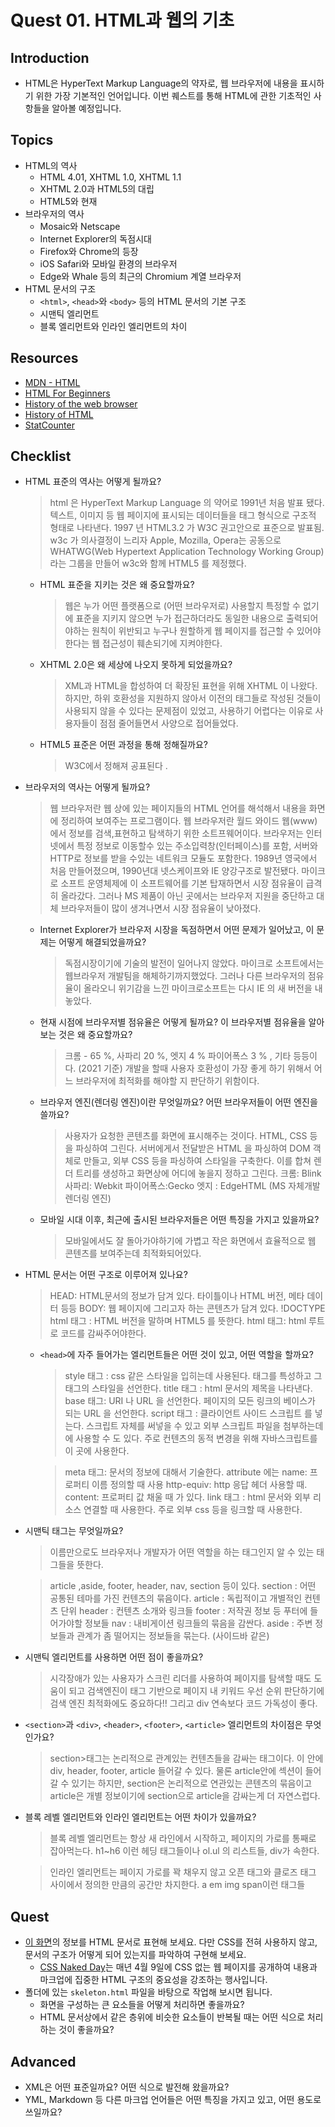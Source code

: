# Quest 01. HTML과 웹의 기초

## Introduction

- HTML은 HyperText Markup Language의 약자로, 웹 브라우저에 내용을 표시하기 위한 가장 기본적인 언어입니다. 이번 퀘스트를 통해 HTML에 관한 기초적인 사항들을 알아볼 예정입니다.

## Topics

- HTML의 역사
  - HTML 4.01, XHTML 1.0, XHTML 1.1
  - XHTML 2.0과 HTML5의 대립
  - HTML5와 현재
- 브라우저의 역사
  - Mosaic와 Netscape
  - Internet Explorer의 독점시대
  - Firefox와 Chrome의 등장
  - iOS Safari와 모바일 환경의 브라우저
  - Edge와 Whale 등의 최근의 Chromium 계열 브라우저
- HTML 문서의 구조
  - `<html>`, `<head>`와 `<body>` 등의 HTML 문서의 기본 구조
  - 시맨틱 엘리먼트
  - 블록 엘리먼트와 인라인 엘리먼트의 차이

## Resources

- [MDN - HTML](https://developer.mozilla.org/ko/docs/Web/HTML)
- [HTML For Beginners](https://html.com/)
- [History of the web browser](https://en.wikipedia.org/wiki/History_of_the_web_browser)
- [History of HTML](https://en.wikipedia.org/wiki/HTML)
- [StatCounter](https://gs.statcounter.com/)

## Checklist

- HTML 표준의 역사는 어떻게 될까요?
  > html 은 HyperText Markup Language 의 약어로 1991년 처음 발표 됐다. 텍스트, 이미지 등 웹 페이지에 표시되는 데이터들을 태그 형식으로 구조적 형태로 나타낸다. 1997 년 HTML3.2 가 W3C 권고안으로 표준으로 발표됨. w3c 가 의사결정이 느리자 Apple, Mozilla, Opera는 공동으로 WHATWG(Web Hypertext Application Technology Working Group)라는 그룹을 만들어 w3c와 함께 HTML5 를 제정했다.
  - HTML 표준을 지키는 것은 왜 중요할까요?
    > 웹은 누가 어떤 플랫폼으로 (어떤 브라우저로) 사용할지 특정할 수 없기에 표준을 지키지 않으면 누가 접근하더라도 동일한 내용으로 출력되어야하는 원칙이 위반되고 누구나 원할하게 웹 페이지를 접근할 수 있어야한다는 웹 접근성이 훼손되기에 지켜야한다.
  - XHTML 2.0은 왜 세상에 나오지 못하게 되었을까요?
    > XML과 HTML을 합성하여 더 확장된 표현을 위해 XHTML 이 나왔다. 하지만, 하위 호환성을 지원하지 않아서 이전의 태그들로 작성된 것들이 사용되지 않을 수 있다는 문제점이 있었고, 사용하기 어렵다는 이유로 사용자들이 점점 줄어들면서 사양으로 접어들었다.
  - HTML5 표준은 어떤 과정을 통해 정해질까요?
    > W3C에서 정해져 공표된다 .
- 브라우저의 역사는 어떻게 될까요?
  > 웹 브라우저란 웹 상에 있는 페이지들의 HTML 언어를 해석해서 내용을 화면에 정리하여 보여주는 프로그램이다.
  > 웹 브라우저란 월드 와이드 웹(www)에서 정보를 검색,표현하고 탐색하기 위한 소트프웨어이다.
  > 브라우저는 인터넷에서 특정 정보로 이동할수 있는 주소입력창(인터페이스)를 포함, 서버와 HTTP로 정보를 받을 수있는 네트워크 모듈도 포함한다.
  > 1989년 영국에서 처음 만들어졌으며, 1990년대 넷스케이프와 IE 양강구조로 발전됐다.
  > 마이크로 소프트 운영체제에 이 소프트웨어를 기본 탑재하면서 시장 점유율이 급격히 올라갔다.
  > 그러나 MS 제품이 아닌 곳에서는 브라우저 지원을 중단하고 대체 브라우저들이 많이 생겨나면서 시장 점유율이 낮아졌다.
  - Internet Explorer가 브라우저 시장을 독점하면서 어떤 문제가 일어났고, 이 문제는 어떻게 해결되었을까요?
    > 독점시장이기에 기술의 발전이 일어나지 않았다. 마이크로 소프트에서는 웹브라우저 개발팀을 해체하기까지했었다. 그러나 다른 브라우저의 점유율이 올라오니 위기감을 느낀 마이크로소프트는 다시 IE 의 새 버전을 내놓았다.
  - 현재 시점에 브라우저별 점유율은 어떻게 될까요? 이 브라우저별 점유율을 알아보는 것은 왜 중요할까요?
    > 크롬 - 65 %, 사파리 20 %, 엣지 4 % 파이어폭스 3 % , 기타 등등이다. (2021 기준)
    > 개발을 할때 사용자 호환성이 가장 좋게 하기 위해서 어느 브라우저에 최적화를 해야할 지 판단하기 위함이다.
  - 브라우저 엔진(렌더링 엔진)이란 무엇일까요? 어떤 브라우저들이 어떤 엔진을 쓸까요?
    > 사용자가 요청한 콘텐츠를 화면에 표시해주는 것이다. HTML, CSS 등을 파싱하여 그린다. 서버에게서 전달받은 HTML 을 파싱하여 DOM 객체로 만들고, 외부 CSS 등을 파싱하여 스타일을 구축한다. 이를 합쳐 렌더 트리를 생성하고 화면상에 어디에 놓을지 정하고 그린다.
    > 크롬: Blink
    > 사파리: Webkit
    > 파이어폭스:Gecko
    > 엣지 : EdgeHTML (MS 자체개발 렌더링 엔진)
  - 모바일 시대 이후, 최근에 출시된 브라우저들은 어떤 특징을 가지고 있을까요?
    > 모바일에서도 잘 돌아가야하기에 가볍고 작은 화면에서 효율적으로 웹 콘텐츠를 보여주는데 최적화되어있다.
- HTML 문서는 어떤 구조로 이루어져 있나요?

  > HEAD: HTML문서의 정보가 담겨 있다. 타이틀이나 HTML 버전, 메타 데이터 등등
  > BODY: 웹 페이지에 그리고자 하는 콘텐츠가 담겨 있다.
  > !DOCTYPE html 태그 : HTML 버전을 말하며 HTML5 를 뜻한다.
  > html 태그: html 루트 로 코드를 감싸주어야한다.

  - `<head>`에 자주 들어가는 엘리먼트들은 어떤 것이 있고, 어떤 역할을 할까요?

    > style 태그 : css 같은 스타일을 입히는데 사용된다. 태그를 특성하고 그 태그의 스타일을 선언한다.
    > title 태그 : html 문서의 제목을 나타낸다.
    > base 태그: URI 나 URL 을 선언한다. 페이지의 모든 링크의 베이스가 되는 URL 을 선언한다.
    > script 태그 : 클라이언트 사이드 스크립트 를 넣는다.
    > 스크립트 자체를 써넣을 수 있고 외부 스크립트 파일을 첨부하는데에 사용할 수 도 있다.
    > 주로 컨텐츠의 동적 변경을 위해 자바스크립트를 이 곳에 사용한다.

    > meta 태그: 문서의 정보에 대해서 기술한다.
    > attribute 에는
    > name: 프로퍼티 이름 정의할 때 사용
    > http-equiv: http 응답 헤더 사용할 때.
    > content: 프로퍼티 값 채울 때 가 있다.
    > link 태그 : html 문서와 외부 리소스 연결할 때 사용한다. 주로 외부 css 등을 링크할 때 사용한다.

- 시맨틱 태그는 무엇일까요?

  > 이름만으로도 브라우저나 개발자가 어떤 역할을 하는 태그인지 알 수 있는 태그들을 뜻한다.

  > article ,aside, footer, header, nav, section 등이 있다.
  > section : 어떤 공통된 테마를 가진 컨텐츠의 묶음이다.
  > article : 독립적이고 개별적인 컨텐츠 단위
  > header : 컨텐츠 소개와 링크들
  > footer : 저작권 정보 등 푸터에 들어가야할 정보들
  > nav : 내비게이션 링크들의 묶음을 감싼다.
  > aside : 주변 정보들과 관계가 좀 떨어지는 정보들을 묶는다. (사이드바 같은)

- 시맨틱 엘리먼트를 사용하면 어떤 점이 좋을까요?
  > 시각장애가 있는 사용자가 스크린 리더를 사용하여 페이지를 탐색할 때도 도움이 되고 검색엔진이 태그 기반으로 페이지 내 키워드 우선 순위 판단하기에 검색 엔진 최적화에도 중요하다!! 그리고 div 연속보다 코드 가독성이 좋다.
- `<section>`과 `<div>`, `<header>`, `<footer>`, `<article>` 엘리먼트의 차이점은 무엇인가요?
  > section>태그는 논리적으로 관계있는 컨텐츠들을 감싸는 태그이다. 이 안에 div, header, footer, article 들어갈 수 있다. 물론 article안에 섹션이 들어갈 수 있기는 하지만, section은 논리적으로 연관있는 콘텐츠의 묶음이고 article은 개별 정보이기에 section으로 article을 감싸는게 더 자연스럽다.
- 블록 레벨 엘리먼트와 인라인 엘리먼트는 어떤 차이가 있을까요?

  > 블록 레벨 엘리먼트는 항상 새 라인에서 시작하고, 페이지의 가로를 통째로 잡아먹는다. h1~h6 이런 헤딩 태그들이나 ol.ul 의 리스트들, div가 속한다.

  > 인라인 엘리먼트는 페이지 가로를 꽉 채우지 않고 오픈 태그와 클로즈 태그 사이에서 정의한 만큼의 공간만 차지한다. a em img span이런 태그들

## Quest

- [이 화면](screen.png)의 정보를 HTML 문서로 표현해 보세요. 다만 CSS를 전혀 사용하지 않고, 문서의 구조가 어떻게 되어 있는지를 파악하여 구현해 보세요.
  - [CSS Naked Day](https://css-naked-day.github.io/)는 매년 4월 9일에 CSS 없는 웹 페이지를 공개하여 내용과 마크업에 집중한 HTML 구조의 중요성을 강조하는 행사입니다.
- 폴더에 있는 `skeleton.html` 파일을 바탕으로 작업해 보시면 됩니다.
  - 화면을 구성하는 큰 요소들을 어떻게 처리하면 좋을까요?
  - HTML 문서상에서 같은 층위에 비슷한 요소들이 반복될 때는 어떤 식으로 처리하는 것이 좋을까요?

## Advanced

- XML은 어떤 표준일까요? 어떤 식으로 발전해 왔을까요?
- YML, Markdown 등 다른 마크업 언어들은 어떤 특징을 가지고 있고, 어떤 용도로 쓰일까요?
